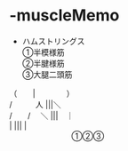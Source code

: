 # -muscleMemo

- ハムストリングス  
①半模様筋  
②半腱様筋  
③大腿二頭筋  
 
 （　　|　　　　）  
  /　　　人    |||＼  
  /　　/　 ＼ |||　｜  
            | |||  |  
　　　　　　　　①②③  
        
